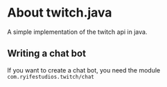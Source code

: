 # About twitch.java

A simple implementation of the twitch api in java.

## Writing a chat bot

If you want to create a chat bot, you need the module `com.ryifestudios.twitch/chat`

